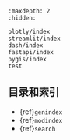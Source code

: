 ```{include} ../README.md 
```

```{toctree}
:maxdepth: 2
:hidden:

plotly/index
streamlit/index
dash/index
fastapi/index
pygis/index
test
```

## 目录和索引

* {ref}`genindex`
* {ref}`modindex`
* {ref}`search`
